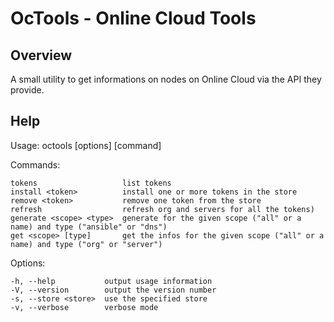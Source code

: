 # OcTools - Online Cloud Tools

## Overview

A small utility to get informations on nodes on Online Cloud via the API they provide.

## Help

  Usage: octools [options] [command]

  Commands:

    tokens                   list tokens
    install <token>          install one or more tokens in the store
    remove <token>           remove one token from the store
    refresh                  refresh org and servers for all the tokens)
    generate <scope> <type>  generate for the given scope ("all" or a name) and type ("ansible" or "dns")
    get <scope> [type]       get the infos for the given scope ("all" or a name) and type ("org" or "server")

  Options:

    -h, --help           output usage information
    -V, --version        output the version number
    -s, --store <store>  use the specified store
    -v, --verbose        verbose mode

